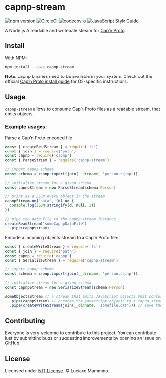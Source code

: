 # capnp-stream

[![npm version](https://badge.fury.io/js/capnp-stream.svg)](http://badge.fury.io/js/capnp-stream)
[![CircleCI](https://circleci.com/gh/lmammino/capnp-stream.svg?style=shield)](https://circleci.com/gh/lmammino/capnp-stream)
[![codecov.io](https://codecov.io/gh/lmammino/capnp-stream/coverage.svg?branch=master)](https://codecov.io/gh/lmammino/capnp-stream)
[![JavaScript Style Guide](https://img.shields.io/badge/code_style-standard-brightgreen.svg)](https://standardjs.com)

A Node.js A readable and writebale stream for [Cap’n Proto](https://capnproto.org/).


## Install

With NPM:

```bash
npm install --save capnp-stream
```

**Note**: capnp binaries need to be available in your system. Check out the official
[Cap’n Proto install guide](https://capnproto.org/install.html) for OS-specific instructions.


## Usage

`capnp-stream` allows to consume Cap’n Proto files as a readable stream, that emits
objects.


### Example usages:

Parse a Cap’n Proto encoded file

```javascript
const { createReadStream } = require('fs')
const { join } = require('path')
const capnp = require('capnp')
const { ParseStream } = require('capnp-stream')

// import capnp schema
const schema = capnp.import(join(__dirname, 'person.capnp'))

// initialize stream for a given schema
const capnpStream = new ParseStream(schema.Person)

// print as a JSON every object in the stream
capnpStream.on('data', (d) => {
  console.log(JSON.stringify(d, null, 2))
})

// pipe the data file to the capnp-stream instance
createReadStream('someCapnpDataFile')
  .pipe(capnpStream)
```

Encode a incoming objects stream to a Cap’n Proto file:

```javascript
const { createWriteStream } = require('fs')
const { join } = require('path')
const capnp = require('capnp')
const { SerializeStream } = require('capnp-stream')

// import capnp schema
const schema = capnp.import(join(__dirname, 'person.capnp'))

// initialize stream for a given schema
const capnpStream = new SerializeStream(schema.Person)

someObjectsStream // a stream that emits JavaScript objects that conform the capnp Schema
  .pipe(capnpStream) // encodes the javascript objects to a capnp stream
  .pipe(createWriteStream(join(__dirname, 'somefile.dat'))) // save the encoded capnp data to a file
```


## Contributing

Everyone is very welcome to contribute to this project.
You can contribute just by submitting bugs or suggesting improvements by
[opening an issue on GitHub](https://github.com/lmammino/capnp-stream/issues).


## License

Licensed under [MIT License](LICENSE). © Luciano Mammino.
